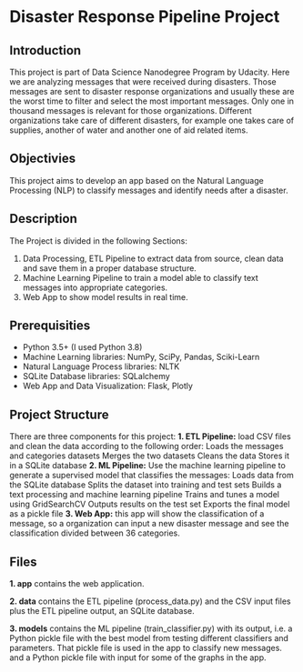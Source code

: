 # Disaster Response Pipeline Project
## Introduction
This project is part of Data Science Nanodegree Program by Udacity. Here we are analyzing messages that were received during disasters. Those messages are sent to disaster response organizations and usually these are the worst time to filter and select the most important messages. Only one in thousand messages is relevant for those organizations. Different organizations take care of different disasters, for example one takes care of supplies, another of water and another one of aid related items.

## Objectivies
This project aims to develop an app based on the Natural Language Processing (NLP) to classify messages and identify needs after a disaster.

## Description
The Project is divided in the following Sections:

1. Data Processing, ETL Pipeline to extract data from source, clean data and save them in a proper database structure.
2. Machine Learning Pipeline to train a model able to classify text messages into appropriate categories.
3. Web App to show model results in real time.

## Prerequisities
* Python 3.5+ (I used Python 3.8)
* Machine Learning libraries: NumPy, SciPy, Pandas, Sciki-Learn
* Natural Language Process libraries: NLTK
* SQLite Database libraries: SQLalchemy
* Web App and Data Visualization: Flask, Plotly

## Project Structure
There are three components for this project:
**1. ETL Pipeline:** load CSV files and clean the data according to the following order:
Loads the messages and categories datasets
Merges the two datasets
Cleans the data
Stores it in a SQLite database
**2. ML Pipeline:** Use the machine learning pipeline to generate a supervised model that classifies the messages:
Loads data from the SQLite database
Splits the dataset into training and test sets
Builds a text processing and machine learning pipeline
Trains and tunes a model using GridSearchCV
Outputs results on the test set
Exports the final model as a pickle file
**3. Web App:** this app will show the classification of a message, so a organization can input a new disaster message and see the classification divided between 36 categories.

## Files
**1. app** contains the web application.

**2. data** contains the ETL pipeline (process_data.py) and the CSV input files plus the ETL pipeline output, an SQLite database.

**3. models** contains the ML pipeline (train_classifier.py) with its output, i.e. a Python pickle file with the best model from testing different classifiers and parameters. That pickle file is used in the app to classify new messages. and a Python pickle file with input for some of the graphs in the app.
